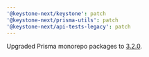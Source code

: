 ```yaml
---
'@keystone-next/keystone': patch
'@keystone-next/prisma-utils': patch
'@keystone-next/api-tests-legacy': patch
---
```


Upgraded Prisma monorepo packages to [3.2.0](https://github.com/prisma/prisma/releases/tag/3.2.0).
